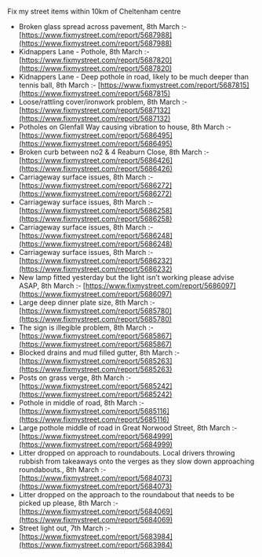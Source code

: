 Fix my street items within 10km of Cheltenham centre

<!-- fix_marker starts -->

- Broken glass spread across pavement, 8th March :- [https://www.fixmystreet.com/report/5687988](https://www.fixmystreet.com/report/5687988)
- Kidnappers Lane - Pothole, 8th March :- [https://www.fixmystreet.com/report/5687820](https://www.fixmystreet.com/report/5687820)
- Kidnappers Lane - Deep pothole in road, likely to be much deeper than tennis ball, 8th March :- [https://www.fixmystreet.com/report/5687815](https://www.fixmystreet.com/report/5687815)
- Loose/rattling cover/ironwork problem, 8th March :- [https://www.fixmystreet.com/report/5687132](https://www.fixmystreet.com/report/5687132)
- Potholes on Glenfall Way causing vibration to house, 8th March :- [https://www.fixmystreet.com/report/5686495](https://www.fixmystreet.com/report/5686495)
- Broken curb between no2 & 4 Reaburn Close, 8th March :- [https://www.fixmystreet.com/report/5686426](https://www.fixmystreet.com/report/5686426)
- Carriageway surface issues, 8th March :- [https://www.fixmystreet.com/report/5686272](https://www.fixmystreet.com/report/5686272)
- Carriageway surface issues, 8th March :- [https://www.fixmystreet.com/report/5686258](https://www.fixmystreet.com/report/5686258)
- Carriageway surface issues, 8th March :- [https://www.fixmystreet.com/report/5686248](https://www.fixmystreet.com/report/5686248)
- Carriageway surface issues, 8th March :- [https://www.fixmystreet.com/report/5686232](https://www.fixmystreet.com/report/5686232)
- New lamp fitted yesterday but the light isn’t working please advise ASAP, 8th March :- [https://www.fixmystreet.com/report/5686097](https://www.fixmystreet.com/report/5686097)
- Large deep dinner plate size, 8th March :- [https://www.fixmystreet.com/report/5685780](https://www.fixmystreet.com/report/5685780)
- The sign is illegible problem, 8th March :- [https://www.fixmystreet.com/report/5685867](https://www.fixmystreet.com/report/5685867)
- Blocked drains and mud filled gutter, 8th March :- [https://www.fixmystreet.com/report/5685263](https://www.fixmystreet.com/report/5685263)
- Posts on grass verge, 8th March :- [https://www.fixmystreet.com/report/5685242](https://www.fixmystreet.com/report/5685242)
- Pothole in middle of road, 8th March :- [https://www.fixmystreet.com/report/5685116](https://www.fixmystreet.com/report/5685116)
- Large pothole middle of road in Great Norwood Street, 8th March :- [https://www.fixmystreet.com/report/5684999](https://www.fixmystreet.com/report/5684999)
- Litter dropped on approach to roundabouts. Local drivers throwing rubbish from takeaways onto the verges as they slow down approaching roundabouts., 8th March :- [https://www.fixmystreet.com/report/5684073](https://www.fixmystreet.com/report/5684073)
- Litter dropped on the approach to the roundabout that needs to be picked up please, 8th March :- [https://www.fixmystreet.com/report/5684069](https://www.fixmystreet.com/report/5684069)
- Street light out, 7th March :- [https://www.fixmystreet.com/report/5683984](https://www.fixmystreet.com/report/5683984)

<!-- fix_marker ends -->